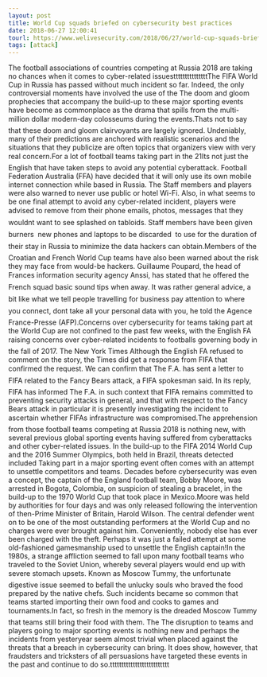 ```yaml
---
layout: post
title: World Cup squads briefed on cybersecurity best practices
date: 2018-06-27 12:00:41
tourl: https://www.welivesecurity.com/2018/06/27/world-cup-squads-briefed-cybersecurity-best-practices/
tags: [attack]
---
```

The football associations of countries competing at Russia 2018 are taking no chances when it comes to cyber-related issuestttttttttttttttThe FIFA World Cup in Russia has passed without much incident so far. Indeed, the only controversial moments have involved the use of the The doom and gloom prophecies that accompany the build-up to these major sporting events have become as commonplace as the drama that spills from the multi-million dollar modern-day colosseums during the events.Thats not to say that these doom and gloom clairvoyants are largely ignored. Undeniably, many of their predictions are anchored with realistic scenarios and the situations that they publicize are often topics that organizers view with very real concern.For a lot of football teams taking part in the 21Its not just the English that have taken steps to avoid any potential cyberattack. Football Federation Australia (FFA) have decided that it will only use its own mobile internet connection while based in Russia. The Staff members and players were also warned to never use public or hotel Wi-Fi. Also, in what seems to be one final attempt to avoid any cyber-related incident, players were advised to remove from their phone emails, photos, messages that they wouldnt want to see splashed on tabloids. Staff members have been given burners  new phones and laptops to be discarded  to use for the duration of their stay in Russia to minimize the data hackers can obtain.Members of the Croatian and French World Cup teams have also been warned about the risk they may face from would-be hackers. Guillaume Poupard, the head of Frances information security agency Anssi, has stated that he offered the French squad basic sound tips when away. It was rather general advice, a bit like what we tell people travelling for business pay attention to where you connect, dont take all your personal data with you, he told the Agence France-Presse (AFP).Concerns over cybersecurity for teams taking part at the World Cup are not confined to the past few weeks, with the English FA raising concerns over cyber-related incidents to footballs governing body in the fall of 2017. The New York Times Although the English FA refused to comment on the story, the Times did get a response from FIFA that confirmed the request. We can confirm that The F.A. has sent a letter to FIFA related to the Fancy Bears attack, a FIFA spokesman said. In its reply, FIFA has informed The F.A. in such context that FIFA remains committed to preventing security attacks in general, and that with respect to the Fancy Bears attack in particular it is presently investigating the incident to ascertain whether FIFAs infrastructure was compromised.The apprehension from those football teams competing at Russia 2018 is nothing new, with several previous global sporting events having suffered from cyberattacks and other cyber-related issues. In the build-up to the FIFA 2014 World Cup and the 2016 Summer Olympics, both held in Brazil, threats detected included Taking part in a major sporting event often comes with an attempt to unsettle competitors and teams. Decades before cybersecurity was even a concept, the captain of the England football team, Bobby Moore, was arrested in Bogota, Colombia, on suspicion of stealing a bracelet, in the build-up to the 1970 World Cup that took place in Mexico.Moore was held by authorities for four days and was only released following the intervention of then-Prime Minister of Britain, Harold Wilson. The central defender went on to be one of the most outstanding performers at the World Cup and no charges were ever brought against him. Conveniently, nobody else has ever been charged with the theft. Perhaps it was just a failed attempt at some old-fashioned gamesmanship used to unsettle the English captain!In the 1980s, a strange affliction seemed to fall upon many football teams who traveled to the Soviet Union, whereby several players would end up with severe stomach upsets. Known as Moscow Tummy, the unfortunate digestive issue seemed to befall the unlucky souls who braved the food prepared by the native chefs. Such incidents became so common that teams started importing their own food and cooks to games and tournaments.In fact, so fresh in the memory is the dreaded Moscow Tummy that teams still bring their food with them. The The disruption to teams and players going to major sporting events is nothing new and perhaps the incidents from yesteryear seem almost trivial when placed against the threats that a breach in cybersecurity can bring. It does show, however, that fraudsters and tricksters of all persuasions have targeted these events in the past and continue to do so.tttttttttttttttttttttttttt